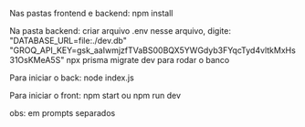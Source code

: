Nas pastas frontend e backend:
	npm install

Na pasta backend:
	criar arquivo .env 
 		nesse arquivo, digite: 
   			"DATABASE_URL=file:./dev.db"
			"GROQ_API_KEY=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"
   	npx prisma migrate dev
	para rodar o banco

Para iniciar o back:
	node index.js

Para iniciar o front:
	npm start ou npm run dev

obs: em prompts separados
